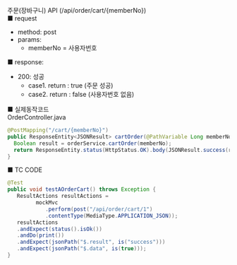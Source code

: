 주문(장바구니) API (/api/order/cart/{memberNo})  
■ request
   - method: post
   - params:
      - memberNo = 사용자번호  
  
■ response:  
   - 200: 성공  
      - case1. return : true (주문 성공)  
      - case2. return : false (사용자번호 없음)  
  
■ 실제동작코드  
OrderController.java  
```java
@PostMapping("/cart/{memberNo}")
public ResponseEntity<JSONResult> cartOrder(@PathVariable Long memberNo) {
  Boolean result = orderService.cartOrder(memberNo);
  return ResponseEntity.status(HttpStatus.OK).body(JSONResult.success(result));
}
```
  
■ TC CODE  
  
```java
@Test
public void testAOrderCart() throws Exception {
   ResultActions resultActions =
         mockMvc
            .perform(post("/api/order/cart/1")
            .contentType(MediaType.APPLICATION_JSON));
   resultActions
   .andExpect(status().isOk())
   .andDo(print())
   .andExpect(jsonPath("$.result", is("success")))
   .andExpect(jsonPath("$.data", is(true)));
}
```
